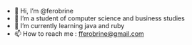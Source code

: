 - 👋 Hi, I’m @ferobrine
- 👀 I’m a student of computer science and business studies
- 🌱 I’m currently learning java and ruby
- 📫 How to reach me : fferobrine@gmail.com


<!---
ferobrine/ferobrine is a ✨ special ✨ repository because its `README.md` (this file) appears on your GitHub profile.
You can click the Preview link to take a look at your changes.
--->
